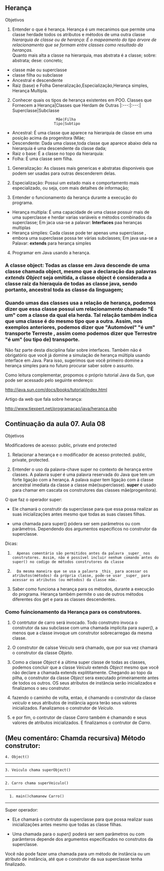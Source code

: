 ## Herança 

Objetivos

1. Entender o que é herança.
Herança é um mecanimos que permite uma classe herdade todos os atributos e métodos de uma outra classe
*hierarquia de classe ou de herança: É o mapeamento do tipo árvore de relacionamento que se formam entre classes como resultado da heranças.*  
Quanto mais alta a classe na hierarquia, mas abstrata é a classe;
sobre: abstrata;
dese: concreto;
* classe mãe ou superclasse
* classe filha ou subclasse
* Ancestral e descendente
* Raiz (base) e Folha
Generalização,Especialização,Herança simples, Herança Multipla.
2. Conhecer quais os tipos de herança existentes em POO.
Classes que Fornecem a Herança|Classes que Herdam de Outras
                        |:---:|:---:|
                   Superclasse|Subclasse
    
                           Mãe|Filha
                          Tipo|Subtipo
- Ancestral: É uma classe que aparece na hierarquia de classe em uma posição acima da progenitora (Mãe;
- Descendente: Dada uma classe,toda classe que aparece abaixo dela na hierarquia é uma descendente da classe dada;
- Raiz o base: É a classe no topo da hierarquia:
- Folha: É uma classe sem filha.    

1. Generalização: As classes mais genericas e abstratas dísponiveis que podem ser usadas para outras descenderem delas.
2.  Especialização: Possui um estado mais e comportamento mais especializado, ou seja, com mais detalhes de informação;


3. Entender o funcionamento da herança durante a execução do programa.
 -  Herança multipla: É uma capacidade de uma classe possuir mais de uma superclasse e herdar varias variáveis e métodos combinados da superclasse;
Em jaca usa-se a palavar: **Interfaces** paa heranças multiplas
 - Herança simplies: Cada classe pode ter apenas uma superclasse , embora uma superclasse possa ter várias subclasses; 
Em java usa-se a Palavar: **extends** para herança simples

4. Programar em Java usando a herança.
### A classe object: Todas as classe em Java descende de uma classe chamada object, mesmo que a declaração das palavras _extends Object_ seja omitida, a classe object é considerada a classe raiz da hieraquia de todas as classe java, sendo portanto, ancestral toda as classe da linguagem;

### Quando umas das classes usa a relação de herança, podemos dizer que essa classe possui um relacionamento chamado "É um" com a classe da qual ela herda. Tal relação também indica que uma classe é do mesmo tipo que a outra. Assim, nos exemplos anteriores, podemos dizer que "Automóvel" "é um" transporte Terreste , assim como podemos dizer que Terrestre "é um" (ou tipo de) transporte.

Não faz parte desta disciplina falar sobre interfaces. Também não é obrigatório que você já domine a simulação de herança múltipla usando interface em Java. Para isso, sugerimos que você primeiro domine a herança simples para no futuro procurar saber sobre o assunto.

Como leitura complementar, propomos o próprio tutorial Java da Sun, que pode ser acessado pelo seguinte endereço:

<http://java.sun.com/docs/books/tutorial/index.html>

Artigo da web que fala sobre herança:

<http://www.tiexpert.net/programacao/java/heranca.php>

## Continuação da aula 07. Aula 08


Objetivos

Modificadores de acesso: public, private end protected 


1. Relacionar a herança e o modificador de acesso protected.
public, private, protected.

2. Entender o uso da palavra-chave super no contexto de herança entre classes.
A palavra super é uma palavra reservada do Java que tem um forte ligação com a herança.
A palava _super_ tem ligação com á classe ancestral imediata da classe a classe mãe(superclasse).
**super** é usado para chamar em cascata os construtores das classes mãe(progenitora).

O que faz o operador super:
- Ele chamará o construtir da superclasse para que essa possa realizar as suas inicializações antes mesmo que todas as suas classes filhas.

- uma chamada para super() pódera ser sem parâmetros ou com parâmetros. Dependendo dos argumentos especificos no construtor da superclasse.

Dicas: 
1.       Apenas comentário são permitidos antes da palavra _super_ nos construtores. Assim, não é possível incluir nenhum comando antes do super() no codigo de métodos construtores da classe
2.       Da mesma maneira que se usa a palavra _this_ para acessar os atributos(métodos) da própria classe, pode-se usar _super_ para acessar os atributos (ou métodos) da classe mãe. 

3. Saber como funciona a herança para os métodos, durante a execução do programa.
Herança também permite o uso de outros métodos diferentes dos get e para as classes descendentes.

### Como fuincionamento da Herança para os construtores.

1. O contrtutor de carro será invocado. Todo construtro invoca o construtor da sau subclasse com uma chamada implícita para _super()_, a menos que a classe invoque um construtor sobrecarregao da mesma classe.

2. O construtor de calsse Veiculo  será chamado, que por sua vez chamará o construtor da classe _Objeto_.

3. Como a classe _Object_ é a última super classe de todas as classes, podemos concluir que a classe _Veiculo_ extends _Object_ mesmo que você não declare a chamada extends explititamente. Chegando ao topo da pilha, o construtor da classe _Object_ sera executado primeiramente antes de todos os outros. OS seus atributos de instância serão inicializados e finalizamos o seu construtor.
4. fazendo o caminho de volta, entao, é chamando o construtor da classe _veículo_ e seus atributos de instância agora terão seus valores inicializados. Fanalizamos o construtor de _Veículo_.

5. e por fim, o contrutor de classe _Carro_  também é chamando e seus valores de atributos inicializados. E finalizamos o contrutor de _Carro_.

(Meu comentáro: Chamda recursiva)
Método construtor:
--------------------------------------
    4. Object() 
--------------------------------------
    3. Veiculo chama superObject()
--------------------------------------
    2. Carro chama superVeiculo()
--------------------------------------
      1. main()chamanew Carro()
--------------------------------------    
Super operador:
- ELe chamará o contrutor da superclasse para que possa realizar suas inicializações antes mesmo que todas as classe filhas.

- Uma chamada para o _super()_ poderá ser sem parâmetros ou com parâmteros depende dos argumentos especificados no construtos da superclasse.

Você não pode fazer uma chamada para um método de instância ou um atributo de instância, até que o construtor da sua superclasse tenha finalizado.